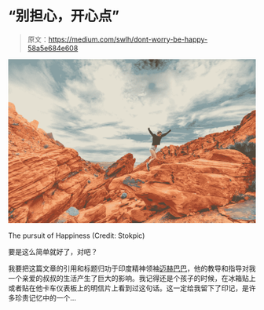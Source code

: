 # “别担心，开心点”

> 原文：<https://medium.com/swlh/dont-worry-be-happy-58a5e684e608>

![](img/02b06a21bf14f328a68460262aa20bff.png)

The pursuit of Happiness (Credit: Stokpic)

要是这么简单就好了，对吧？

我要把这篇文章的引用和标题归功于印度精神领袖[迈赫巴巴](https://en.wikipedia.org/wiki/Meher_Baba)，他的教导和指导对我一个亲爱的叔叔的生活产生了巨大的影响。我记得还是个孩子的时候，在冰箱贴上或者贴在他卡车仪表板上的明信片上看到过这句话。这一定给我留下了印记，是许多珍贵记忆中的一个…